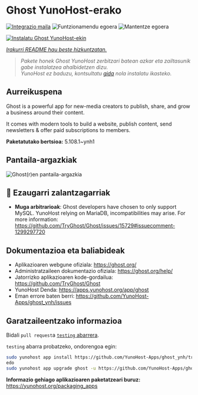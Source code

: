 <!--
Ohart ongi: README hau automatikoki sortu da <https://github.com/YunoHost/apps/tree/master/tools/readme_generator>ri esker
EZ editatu eskuz.
-->

# Ghost YunoHost-erako

[![Integrazio maila](https://apps.yunohost.org/badge/integration/ghost)](https://ci-apps.yunohost.org/ci/apps/ghost/)
![Funtzionamendu egoera](https://apps.yunohost.org/badge/state/ghost)
![Mantentze egoera](https://apps.yunohost.org/badge/maintained/ghost)

[![Instalatu Ghost YunoHost-ekin](https://install-app.yunohost.org/install-with-yunohost.svg)](https://install-app.yunohost.org/?app=ghost)

*[Irakurri README hau beste hizkuntzatan.](./ALL_README.md)*

> *Pakete honek Ghost YunoHost zerbitzari batean azkar eta zailtasunik gabe instalatzea ahalbidetzen dizu.*  
> *YunoHost ez baduzu, kontsultatu [gida](https://yunohost.org/install) nola instalatu ikasteko.*

## Aurreikuspena

Ghost is a powerful app for new-media creators to publish, share, and grow a business around their content.

It comes with modern tools to build a website, publish content, send newsletters & offer paid subscriptions to members.


**Paketatutako bertsioa:** 5.108.1~ynh1

## Pantaila-argazkiak

![Ghost(r)en pantaila-argazkia](./doc/screenshots/screenshot.png)

## :red_circle: Ezaugarri zalantzagarriak

- **Muga arbitrarioak**: Ghost developers have chosen to only support MySQL. YunoHost relying on MariaDB, incompatibilities may arise. For more information: https://github.com/TryGhost/Ghost/issues/15729#issuecomment-1299297720

## Dokumentazioa eta baliabideak

- Aplikazioaren webgune ofiziala: <https://ghost.org/>
- Administratzaileen dokumentazio ofiziala: <https://ghost.org/help/>
- Jatorrizko aplikazioaren kode-gordailua: <https://github.com/TryGhost/Ghost>
- YunoHost Denda: <https://apps.yunohost.org/app/ghost>
- Eman errore baten berri: <https://github.com/YunoHost-Apps/ghost_ynh/issues>

## Garatzaileentzako informazioa

Bidali `pull request`a [`testing` abarrera](https://github.com/YunoHost-Apps/ghost_ynh/tree/testing).

`testing` abarra probatzeko, ondorengoa egin:

```bash
sudo yunohost app install https://github.com/YunoHost-Apps/ghost_ynh/tree/testing --debug
edo
sudo yunohost app upgrade ghost -u https://github.com/YunoHost-Apps/ghost_ynh/tree/testing --debug
```

**Informazio gehiago aplikazioaren paketatzeari buruz:** <https://yunohost.org/packaging_apps>
